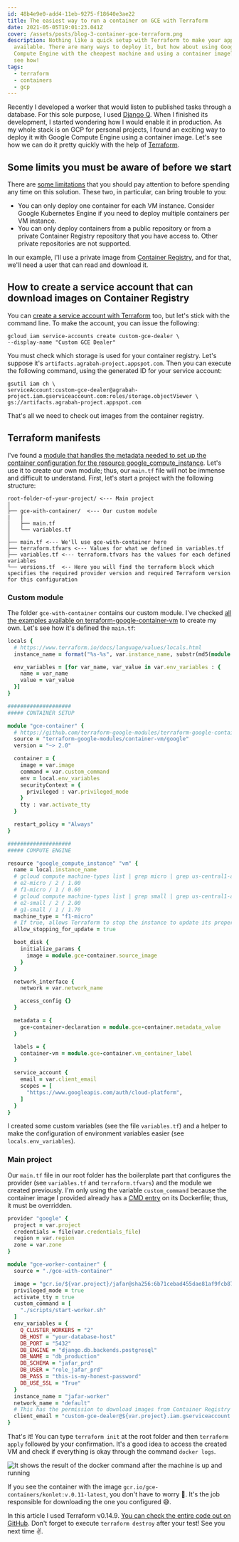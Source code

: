 ```yaml
---
id: 48b4e9e0-add4-11eb-9275-f18640e3ae22
title: The easiest way to run a container on GCE with Terraform
date: 2021-05-05T19:01:23.041Z
cover: /assets/posts/blog-3-container-gce-terraform.png
description: Nothing like a quick setup with Terraform to make your application
  available. There are many ways to deploy it, but how about using Google
  Compute Engine with the cheapest machine and using a container image? Let's
  see how!
tags:
  - terraform
  - containers
  - gcp
---
```

Recently I developed a worker that would listen to published tasks through a database. For this sole purpose, I used [Django Q](https://django-q.readthedocs.io/en/latest/). When I finished its development, I started wondering how I would enable it in production. As my whole stack is on GCP for personal projects, I found an exciting way to deploy it with Google Compute Engine using a container image. Let's see how we can do it pretty quickly with the help of [Terraform](https://github.com/hashicorp/terraform).

## Some limits you must be aware of before we start

There are [some limitations](https://cloud.google.com/compute/docs/containers/deploying-containers#limitations) that you should pay attention to before spending any time on this solution. These two, in particular, can bring trouble to you:

* You can only deploy one container for each VM instance. Consider Google Kubernetes Engine if you need to deploy multiple containers per VM instance.
* You can only deploy containers from a public repository or from a private Container Registry repository that you have access to. Other private repositories are not supported.

In our example, I'll use a private image from [Container Registry](https://cloud.google.com/container-registry), and for that, we'll need a user that can read and download it.

## How to create a service account that can download images on Container Registry

You can [create a service account with Terraform](https://registry.terraform.io/providers/hashicorp/google/latest/docs/resources/google_service_account) too, but let's stick with the command line. To make the account, you can issue the following:

```shell
gcloud iam service-accounts create custom-gce-dealer \
--display-name "Custom GCE Dealer"
```

You must check which storage is used for your container registry. Let's suppose it's `artifacts.agrabah-project.appspot.com`. Then you can execute the following command, using the generated ID for your service account:

```shell
gsutil iam ch \
serviceAccount:custom-gce-dealer@agrabah-project.iam.gserviceaccount.com:roles/storage.objectViewer \
gs://artifacts.agrabah-project.appspot.com
```

That's all we need to check out images from the container registry.

## Terraform manifests

I've found a [module that handles the metadata needed to set up the container configuration for the resource google_compute_instance](https://github.com/terraform-google-modules/terraform-google-container-vm). Let's use it to create our own module; thus, our `main.tf` file will not be immense and difficult to understand. First, let's start a project with the following structure:

```
root-folder-of-your-project/ <--- Main project
│
├── gce-with-container/  <--- Our custom module
|   |
│   ├── main.tf
│   └── variables.tf
│
├── main.tf <--- We'll use gce-with-container here
├── terraform.tfvars <--- Values for what we defined in variables.tf
├── variables.tf <--- terraform.tfvars has the values for each defined variables
└── versions.tf  <-- Here you will find the terraform block which specifies the required provider version and required Terraform version for this configuration
```

### Custom module

The folder `gce-with-container` contains our custom module. I've checked [all the examples available on terraform-google-container-vm](https://github.com/terraform-google-modules/terraform-google-container-vm/tree/5e69eafaaaa8302c5732799e32d1da5c17b7b285/examples) to create my own. Let's see how it's defined the `main.tf`:

```ruby
locals {
  # https://www.terraform.io/docs/language/values/locals.html
  instance_name = format("%s-%s", var.instance_name, substr(md5(module.gce-container.container.image), 0, 8))

  env_variables = [for var_name, var_value in var.env_variables : {
    name = var_name
    value = var_value
  }]
}

####################
##### CONTAINER SETUP

module "gce-container" {
  # https://github.com/terraform-google-modules/terraform-google-container-vm
  source = "terraform-google-modules/container-vm/google"
  version = "~> 2.0"

  container = {
    image = var.image
    command = var.custom_command
    env = local.env_variables
    securityContext = {
      privileged : var.privileged_mode
    }
    tty : var.activate_tty
  }

  restart_policy = "Always"
}

####################
##### COMPUTE ENGINE

resource "google_compute_instance" "vm" {
  name = local.instance_name
  # gcloud compute machine-types list | grep micro | grep us-central1-a
  # e2-micro / 2 / 1.00
  # f1-micro / 1 / 0.60
  # gcloud compute machine-types list | grep small | grep us-central1-a
  # e2-small / 2 / 2.00
  # g1-small / 1 / 1.70
  machine_type = "f1-micro"
  # If true, allows Terraform to stop the instance to update its properties.
  allow_stopping_for_update = true

  boot_disk {
    initialize_params {
      image = module.gce-container.source_image
    }
  }

  network_interface {
    network = var.network_name

    access_config {}
  }

  metadata = {
    gce-container-declaration = module.gce-container.metadata_value
  }

  labels = {
    container-vm = module.gce-container.vm_container_label
  }

  service_account {
    email = var.client_email
    scopes = [
      "https://www.googleapis.com/auth/cloud-platform",
    ]
  }
}
```

I created some custom variables (see the file `variables.tf`) and a helper to make the configuration of environment variables easier (see `locals.env_variables`).

### Main project

Our `main.tf` file in our root folder has the boilerplate part that configures the provider (see `variables.tf` and `terraform.tfvars`) and the module we created previously. I'm only using the variable `custom_command` because the container image I provided already has a [CMD entry](https://docs.docker.com/engine/reference/builder/#cmd) on its Dockerfile; thus, it must be overridden.

```ruby
provider "google" {
  project = var.project
  credentials = file(var.credentials_file)
  region = var.region
  zone = var.zone
}

module "gce-worker-container" {
  source = "./gce-with-container"

  image = "gcr.io/${var.project}/jafar@sha256:6b71cebad455dae81af9fcb87a4c8b5bca2c2b6b2c09cec21756acd0f1ae7cec"
  privileged_mode = true
  activate_tty = true
  custom_command = [
    "./scripts/start-worker.sh"
  ]
  env_variables = {
    Q_CLUSTER_WORKERS = "2"
    DB_HOST = "your-database-host"
    DB_PORT = "5432"
    DB_ENGINE = "django.db.backends.postgresql"
    DB_NAME = "db_production"
    DB_SCHEMA = "jafar_prd"
    DB_USER = "role_jafar_prd"
    DB_PASS = "this-is-my-honest-password"
    DB_USE_SSL = "True"
  }
  instance_name = "jafar-worker"
  network_name = "default"
  # This has the permission to download images from Container Registry
  client_email = "custom-gce-dealer@${var.project}.iam.gserviceaccount.com"
}
```

That's it! You can type `terraform init` at the root folder and then `terraform apply` followed by your confirmation. It's a good idea to access the created VM and check if everything is okay through the command `docker logs`.

![It shows the result of the docker command after the machine is up and running](/assets/posts/blog-3-image-1.png "Container running properly")

If you see the container with the image `gcr.io/gce-containers/konlet:v.0.11-latest`, you don't have to worry 👀. It's the job responsible for downloading the one you configured 😅.

In this article I used Terraform v0.14.9. [You can check the entire code out on GitHub](https://github.com/willianantunes/tutorials/tree/master/2021/05/gce-container-terraform). Don't forget to execute `terraform destroy` after your test! See you next time ✌.